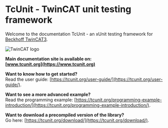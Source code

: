 # TcUnit - TwinCAT unit testing framework


Welcome to the documentation TcUnit - an xUnit testing framework for [Beckhoff TwinCAT3](https://www.beckhoff.com/english.asp?twincat/twincat-3.htm).

![TwinCAT logo](https://github.com/sagatowski/TcUnit/blob/master/img/TcUnit-logo.jpg)

**Main documentation site is available on:**  
**[www.tcunit.org](https://www.tcunit.org)**

**Want to know how to get started?**  
Read the user guide: [https://tcunit.org/user-guide/](https://tcunit.org/user-guide/).

**Want to see a more advanced example?**  
Read the programming example: [https://tcunit.org/programming-example-introduction/](https://tcunit.org/programming-example-introduction/).

**Want to download a precompiled version of the library?**  
Go here: [https://tcunit.org/download/](https://tcunit.org/download/).